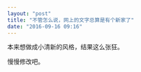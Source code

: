 ```yaml
---
layout: "post"
title: "不管怎么说，网上的文字总算是有个新家了"
date: "2016-09-16 09:16"
---
```


本来想做成小清新的风格，结果这么张狂。

慢慢修改吧。
